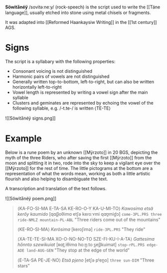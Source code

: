**Söwita̋néÿ** /sovitəːneːy/ (rock-speech) is the script used to write the [[Täne language]], usually etched into stone using metal chisels or fragments.

It was adapted into [[Reformed Haankaysiw Writing]] in the [[1st century]] AGS.
# Signs
The script is a syllabary with the following properties:
- Consonant voicing is not distinguished
- Harmonic pairs of vowels are not distinguished
- Generally written top-to-bottom, left-to-right, but can also be written horizontally left-to-right
- Vowel length is represented by writing a vowel sign after the main syllable
- Clusters and geminates are represented by echoing the vowel of the following syllable, e.g. /-t.te-/ is written ⟨TE-TE⟩

![[Söwita̋néÿ signs.png]]

# Example
Below is a rune poem by an unknown [[Mÿrzoto]] in 20 BGS, depicting the myth of the three Riders, who after saving the first [[Mÿrzoto]] from the moon and splitting it in two, rode into the sky to keep a vigilant eye over the [[Mÿrzoto]] for the rest of time. The little pictograms at the bottom are a representation of what the words mean, working as both a little artistic flourish and also helping to disambiguate the text.

A transcription and translation of the text follows.

![[Söwita̋néÿ poem.png]]
> ⟨KA-FO-SI-MA E-TA-SA KE-RO-O-Y KA-U-MI-TO⟩
> *Kawosima etsä kerőy kaumido*
> [qɑβ̞oθimɑ etʃə keɾoːʏmi qɑʊ̯mid̪ɔ]
> `come-3PL.PRS three ride-NMLZ mountain-PL-ABL`
> "Three riders come out of the mountains"
>
> ⟨KE-RO-SI-MA⟩
> *Kerösima*
> [keɾoʃimə]
> `ride-3PL.PRS`
> "They ride"
>
> ⟨XA-TE-TE-SI-MA XO-O-NO-NO-TO SZE-FI-KU-I-A-TA⟩
> *Gattesima hőnnto szewikuiat*
> [ʀɑt̪ːiθimɑ hoːn̺ːto s̺eβ̞kuimət]
> `stop-rPL.PRS edge-ADE land-AUG-GEN`
> "They stop at the edge of the world"
>
> ⟨E-TA-SA PE-JE-NO⟩
> *Etsä pjeno*
> [etʃə pʲen̺o]
> `three sun-DIM`
> "Three stars"